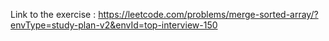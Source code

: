 Link to the exercise : https://leetcode.com/problems/merge-sorted-array/?envType=study-plan-v2&envId=top-interview-150